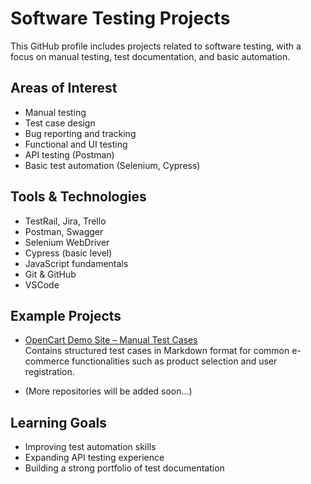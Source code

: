 # Software Testing Projects

This GitHub profile includes projects related to software testing, with a focus on manual testing, test documentation, and basic automation.

## Areas of Interest

- Manual testing
- Test case design
- Bug reporting and tracking
- Functional and UI testing
- API testing (Postman)
- Basic test automation (Selenium, Cypress)

## Tools & Technologies

- TestRail, Jira, Trello
- Postman, Swagger
- Selenium WebDriver
- Cypress (basic level)
- JavaScript fundamentals
- Git & GitHub
- VSCode

## Example Projects

- [OpenCart Demo Site – Manual Test Cases](https://github.com/Hakicu/Test-Case-Repository-for-OpenCart-Demo-Site)  
  Contains structured test cases in Markdown format for common e-commerce functionalities such as product selection and user registration.

- (More repositories will be added soon...)

## Learning Goals

- Improving test automation skills
- Expanding API testing experience
- Building a strong portfolio of test documentation

